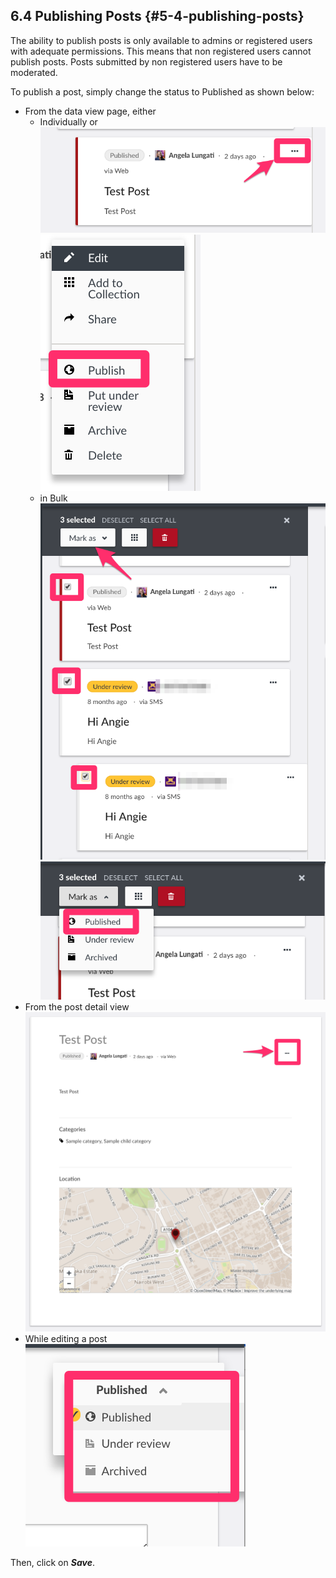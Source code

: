 ## 6.4 Publishing Posts {#5-4-publishing-posts}

The ability to publish posts is only available to admins or registered users with adequate permissions. This means that non registered users cannot publish posts. Posts submitted by non registered users have to be moderated.

To publish a post, simply change the status to Published as shown below:

* From the data view page, either 
  * Individually or![](/assets/Individual_Post_publish.png)![](/assets/Publish_data_mode.png)
  * in Bulk![](/assets/Bulk_1_publish.png)![](/assets/Bulk_2_publish.png)
* From the post detail view![](/assets/Post_detail_pane_publish.png)
* While editing a post![](/assets/Set_edit_post_status.png)

Then, click on _**Save**_.

